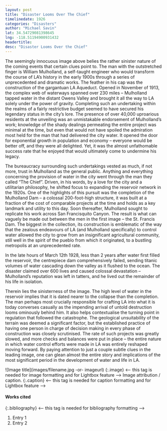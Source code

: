 ```yaml
---
layout: post
title: "Disaster Looms Over The Chief"
timelinedate: 1926
categories: "Disasters"
author: "Michael Savin" 
lat: 34.54729081398645
lng: -118.51194900931432
headertitle: 
desc: "Disaster Looms Over the Chief"
---
```


The seemingly innocuous image above belies the rather sinister nature of the coming events that certain clues point to. The man with the outstretched finger is William Mulholland, a self-taught engineer who would transform the course of LA’s history in the early 1900s through a series of unprecedented and dramatic works. The feather in his cap was the construction of the gargantuan LA Aqueduct. Opened in November of 1913, the complex web of waterways spanned over 230 miles – Mulholland tapped water in the distant Owens Valley and brought it all the way to LA solely under the power of gravity. Completing such an undertaking within the realms of a fairly restrictive budget seemed to have secured his legendary status in the city’s lore. The presence of over 40,000 uproarious residents at the unveiling was an unmistakable endorsement of Mulholland’s work; knowledge of the shady dealings permeating the entire project was minimal at the time, but even that would not have spoiled the admiration most held for the man that had delivered the city water. It opened the door for exponential growth in population and economy – everyone would be better off, and they were all delighted. Yet, it was the almost unfathomable success rate that he enjoyed that would ultimately come to undermine his legacy.


The bureaucracy surrounding such undertakings vested as much, if not more, trust in Mulholland as the general public. Anything and everything concerning the provision of water in the city went through the man they called “The Chief”. Driven, in his words, by a love for the city and a utilitarian philosophy, he shifted focus to expanding the reservoir network in the 1920s. One of the highlights of this pursuit was the completion of the Mulholland Dam – a colossal 200-foot-high structure, it was built at a fraction of the cost of comparable projects at the time and holds as a key landmark and utility to this day. Soon thereafter, Mulholland sought to replicate his work across San Francisquito Canyon. The result is what can vaguely be made out between the men in the first image – the St. Francis Dam. The biggest in the collection, its construction is emblematic of the way that the zealous endeavours of LA (and Mulholland specifically) to control water allowed the city to grow from an insignificant agricultural community, still well in the spirit of the pueblo from which it originated, to a bustling metropolis at an unprecedented rate.


In the late hours of March 12th 1928, less than 2 years after water first filled the reservoir, the centrepiece dam comprehensively failed, sending titanic volumes of water cascading down the valley as it flushed to the ocean. The disaster claimed over 600 lives and caused colossal devastation – Mulholland’s reputation was left in tatters, and he lived out the remainder of his life in isolation.


Therein lies the sinisterness of the image. The high level of water in the reservoir implies that it is dated nearer to the collapse than the completion. The man perhaps most crucially responsible for crafting LA into what it is today converses casually as the impending arrival of untold destruction looms ominously behind him. It also helps contextualise the turning point in regulation that followed the catastrophe. The geological unsuitability of the terrain was deemed a significant factor, but the established practice of having one person in charge of decision making in every phase of construction was closely scrutinised. The rate of such projects was greatly slowed, and more checks and balances were put in place – the entire nature in which water control efforts were made in LA was entirely reshaped moving forward. By paying attention to just a couple subtle clues in the leading image, one can glean almost the entire story and implications of the most significant period in the development of water and life in LA.


![Image title](images/filename.jpg -or- imageurl)
   {:.image} <-- this tag is needed for image formatting and for Lightbox feature -->
Image attribution / caption.
   {:.caption} <-- this tag is needed for caption formatting and for Lightbox feature -->


#### Works cited


{:.bibliography} <-- this tag is needed for bibliography formatting -->
1. Entry 1
2. Entry 2
